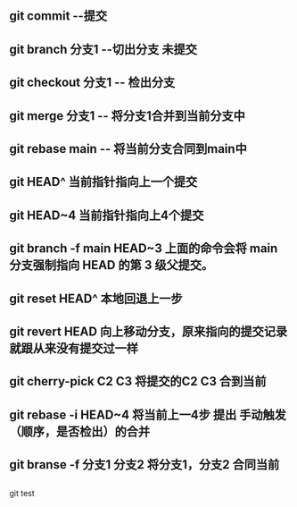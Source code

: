 ## git commit --提交
## git branch 分支1 --切出分支 未提交
## git checkout 分支1 -- 检出分支
## git merge 分支1  -- 将分支1合并到当前分支中
## git rebase main -- 将当前分支合同到main中
## git HEAD^ 当前指针指向上一个提交
## git HEAD~4 当前指针指向上4个提交
## git branch -f main HEAD~3 上面的命令会将 main 分支强制指向 HEAD 的第 3 级父提交。
## git reset HEAD^ 本地回退上一步
## git revert HEAD  向上移动分支，原来指向的提交记录就跟从来没有提交过一样
## git cherry-pick C2 C3 将提交的C2 C3 合到当前
## git rebase -i HEAD~4  将当前上一4步 提出 手动触发（顺序，是否检出）的合并
## git branse -f 分支1 分支2 将分支1，分支2 合同当前
##

git test 

